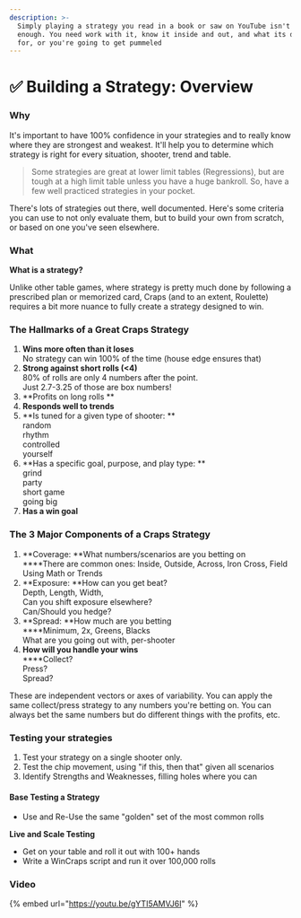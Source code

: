 ```yaml
---
description: >-
  Simply playing a strategy you read in a book or saw on YouTube isn't good
  enough. You need work with it, know it inside and out, and what its designed
  for, or you're going to get pummeled
---
```


# ✅ Building a Strategy: Overview

### Why

It's important to have 100% confidence in your strategies and to really know where they are strongest and weakest. It'll help you to determine which strategy is right for every situation, shooter, trend and table.

> Some strategies are great at lower limit tables (Regressions), but are tough at a high limit table unless you have a huge bankroll. So, have a few well practiced strategies in your pocket.

There's lots of strategies out there, well documented. Here's some criteria you can use to not only evaluate them, but to build your own from scratch, or based on one you've seen elsewhere.

### What

**What is a strategy?**

Unlike other table games, where strategy is pretty much done by following a prescribed plan or memorized card, Craps (and to an extent, Roulette) requires a bit more nuance to fully create a strategy designed to win.

### The Hallmarks of a Great Craps Strategy

1. **Wins more often than it loses**\
   No strategy can win 100% of the time (house edge ensures that)
2. **Strong against short rolls (<4)**\
   80% of rolls are only 4 numbers after the point. \
   Just 2.7-3.25 of those are box numbers!
3. **Profits on long rolls     **
4. **Responds well to trends**
5. **Is tuned for a given type of shooter: **\
   random\
   rhythm\
   controlled\
   yourself
6. **Has a specific goal, purpose, and play type: **\
   grind\
   party\
   short game\
   going big
7. **Has a win goal**

### The 3 Major Components of a Craps Strategy

1. **Coverage: **What numbers/scenarios are you betting on\
   ****There are common ones: Inside, Outside, Across, Iron Cross, Field\
   Using Math or Trends
2. **Exposure: **How can you get beat?\
   Depth, Length, Width, \
   Can you shift exposure elsewhere?\
   Can/Should you hedge?
3. **Spread: **How much are you betting\
   ****Minimum, 2x, Greens, Blacks\
   What are you going out with, per-shooter
4. **How will you handle your wins**\
   ****Collect?\
   Press?\
   Spread?

These are independent vectors or axes of variability.  You can apply the same collect/press strategy to any numbers you're betting on. You can always bet the same numbers but do different things with the profits, etc.

### Testing your strategies

1. Test your strategy on a single shooter only.
2. Test the chip movement, using "if this, then that" given all scenarios
3. Identify Strengths and Weaknesses, filling holes where you can

#### Base Testing a Strategy

* Use and Re-Use the same "golden" set of the most common rolls

**Live and Scale Testing**

* Get on your table and roll it out with 100+ hands
* Write a WinCraps script and run it over 100,000 rolls

### Video

{% embed url="https://youtu.be/gYTI5AMVJ6I" %}

